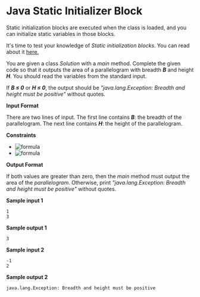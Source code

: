 # Java Static Initializer Block

Static initialization blocks are executed when the class is loaded, and you can initialize static variables in those blocks.

It's time to test your knowledge of *Static initialization blocks*. You can read about it [here.](https://docs.oracle.com/javase/tutorial/java/javaOO/initial.html)

You are given a class *Solution* with a *main* method. Complete the given code so that it outputs the area of a parallelogram with breadth ***B*** and height ***H***. You should read the variables from the standard input.

If ***B ≤ 0*** or ***H ≤ 0***, the output should be *"java.lang.Exception: Breadth and height must be positive"* without quotes.

**Input Format**

There are two lines of input. The first line contains ***B***: the breadth of the parallelogram. The next line contains ***H***: the height of the parallelogram.

**Constraints**

- ![formula](https://render.githubusercontent.com/render/math?math=\large100%20≤%20B%20≤%20100)
- ![formula](https://render.githubusercontent.com/render/math?math=\large-100%20≤%20H%20≤100)

**Output Format**

If both values are greater than zero, then the *main* method must output the area of the *parallelogram*. Otherwise, print *"java.lang.Exception: Breadth and height must be positive"* without quotes.

**Sample input 1**

```
1
3
```

**Sample output 1**

```
3
```

**Sample input 2**

```
-1
2
```

**Sample output 2**

```
java.lang.Exception: Breadth and height must be positive
```